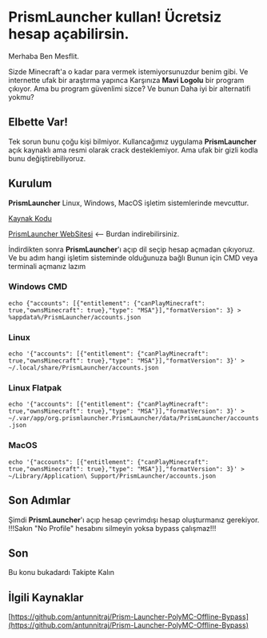 # PrismLauncher kullan! Ücretsiz hesap açabilirsin.

Merhaba Ben Mesflit.

Sizde Minecraft'a o kadar para vermek istemiyorsunuzdur benim gibi.
Ve internette ufak bir araştırma yapınca Karşınıza **Mavi Logolu** bir program çıkıyor.
Ama bu program güvenlimi sizce?
Ve bunun Daha iyi bir alternatifi yokmu?

## Elbette Var!

Tek sorun bunu çoğu kişi bilmiyor.
Kullancağımız uygulama **PrismLauncher** açık kaynaklı ama resmi olarak crack desteklemiyor.
Ama ufak bir gizli kodla bunu değiştirebiliyoruz.

## Kurulum

**PrismLauncher** Linux, Windows, MacOS işletim sistemlerinde mevcuttur.

[Kaynak Kodu](https://github.com/PrismLauncher/PrismLauncher)

[PrismLauncher WebSitesi](https://prismlauncher.org/) <-- Burdan indirebilirsiniz.

İndirdikten sonra **PrismLauncher**'ı açıp dil seçip hesap açmadan çıkıyoruz.
Ve bu adım hangi işletim sisteminde olduğunuza bağlı
Bunun için CMD veya terminali açmanız lazım

### Windows CMD

```echo {"accounts": [{"entitlement": {"canPlayMinecraft": true,"ownsMinecraft": true},"type": "MSA"}],"formatVersion": 3} > %appdata%/PrismLauncher/accounts.json```

### Linux 

```echo '{"accounts": [{"entitlement": {"canPlayMinecraft": true,"ownsMinecraft": true},"type": "MSA"}],"formatVersion": 3}' > ~/.local/share/PrismLauncher/accounts.json```

### Linux Flatpak

```echo '{"accounts": [{"entitlement": {"canPlayMinecraft": true,"ownsMinecraft": true},"type": "MSA"}],"formatVersion": 3}' > ~/.var/app/org.prismlauncher.PrismLauncher/data/PrismLauncher/accounts.json```

### MacOS

```echo '{"accounts": [{"entitlement": {"canPlayMinecraft": true,"ownsMinecraft": true},"type": "MSA"}],"formatVersion": 3}' > ~/Library/Application\ Support/PrismLauncher/accounts.json```

## Son Adımlar
Şimdi **PrismLauncher**'ı açıp hesap çevrimdışı hesap oluşturmanız gerekiyor.
!!!Sakın "No Profile" hesabını silmeyin yoksa bypass çalışmaz!!!

## Son
Bu konu bukadardı
Takipte Kalın

## İlgili Kaynaklar

[https://github.com/antunnitraj/Prism-Launcher-PolyMC-Offline-Bypass](https://github.com/antunnitraj/Prism-Launcher-PolyMC-Offline-Bypass)

